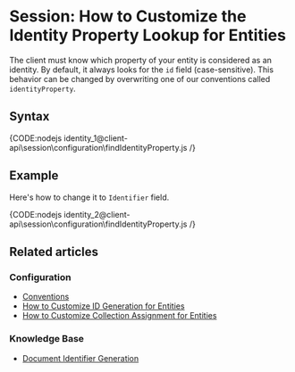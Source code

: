 # Session: How to Customize the Identity Property Lookup for Entities

The client must know which property of your entity is considered as an identity. By default, it always looks for the `id` field (case-sensitive). This behavior can be changed by overwriting one of our conventions called `identityProperty`.

## Syntax

{CODE:nodejs identity_1@client-api\session\configuration\findIdentityProperty.js /}

## Example

Here's how to change it to `Identifier` field.

{CODE:nodejs identity_2@client-api\session\configuration\findIdentityProperty.js /}

## Related articles

### Configuration

- [Conventions](../../../client-api/configuration/conventions)
- [How to Customize ID Generation for Entities](../../../client-api/session/configuration/how-to-customize-id-generation-for-entities)
- [How to Customize Collection Assignment for Entities](../../../client-api/session/configuration/how-to-customize-collection-assignment-for-entities)

### Knowledge Base

- [Document Identifier Generation](../../../server/kb/document-identifier-generation)
